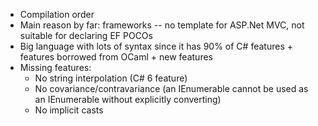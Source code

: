 * Compilation order
* Main reason by far: frameworks -- no template for ASP.Net MVC, not suitable for declaring EF POCOs
* Big language with lots of syntax since it has 90% of C# features + features borrowed from OCaml + new features
* Missing features:
  * No string interpolation (C# 6 feature)
  * No covariance/contravariance (an IEnumerable<Cat> cannot be used as an IEnumerable<Animal> without explicitly converting)
  * No implicit casts